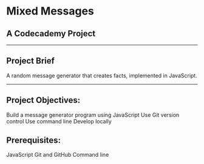 # Mixed Messages
## A Codecademy Project

----------

## Project Brief
A random message generator that creates facts, implemented in JavaScript. 

----------

## Project Objectives:
Build a message generator program using JavaScript
Use Git version control
Use command line
Develop locally 

## Prerequisites:
JavaScript
Git and GitHub
Command line
